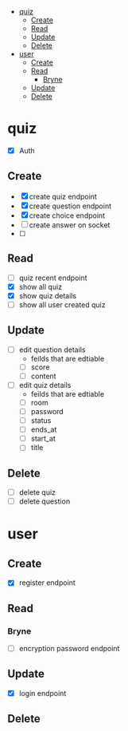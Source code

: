 - [quiz](#quiz)
  - [Create](#create)
  - [Read](#read)
  - [Update](#update)
  - [Delete](#delete)
- [user](#user)
  - [Create](#create-1)
  - [Read](#read-1)
    - [Bryne](#bryne)
  - [Update](#update-1)
  - [Delete](#delete-1)


# quiz
- [x] Auth
## Create
- [x] create quiz endpoint 
- [x] create question endpoint
- [x] create choice endpoint
- [ ] create answer on socket
- [ ] 
## Read
- [ ] quiz recent endpoint
- [x] show all quiz
- [x] show quiz details
- [ ] show all user created quiz

<!-- ASSIGNE TO BRYNE -->
## Update
- [ ] edit question details
  - feilds that are edtiable
  - [ ] score 
  - [ ] content
- [ ] edit quiz details
  - feilds that are edtiable
  - [ ] room
  - [ ] password
  - [ ] status
  - [ ] ends_at
  - [ ] start_at
  - [ ] title
## Delete
- [ ] delete quiz
- [ ] delete question

# user
## Create
- [x] register endpoint
## Read
### Bryne
- [ ] encryption password endpoint
## Update
- [x] login endpoint
## Delete

